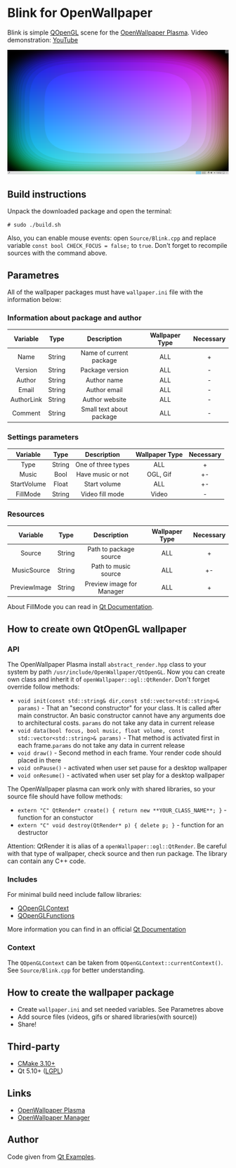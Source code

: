 # Blink for OpenWallpaper

Blink is simple [QOpenGL][qogl_context] scene for the [OpenWallpaper Plasma][wallpaper_plasma].
Video demonstration: [YouTube][youtube_blink]

![Blink preview image][preview_image]

## Build instructions

Unpack the downloaded package and open the terminal:

```console
# sudo ./build.sh
```

Also, you can enable mouse events: open `Source/Blink.cpp` and replace variable `const bool CHECK_FOCUS = false;` to `true`.
Don't forget to recompile sources with the command above.

## Parametres

All of the wallpaper packages must have `wallpaper.ini` file with the information below:

### Information about package and author
|  Variable    | Type           | Description               | Wallpaper Type  |  Necessary  |
|    :---:     |     :---:      |     :---:                 |     :---:       |    :---:    |
| Name         | String         | Name of current package   | ALL             | +           |
| Version      | String         | Package version           | ALL             | -           |
| Author       | String         | Author name               | ALL             | -           |
| Email        | String         | Author email              | ALL             | -           |
| AuthorLink   | String         | Author website            | ALL             | -           |
| Comment      | String         | Small text about package  | ALL             | -           |

### Settings parameters
|  Variable    | Type           | Description               | Wallpaper Type  |  Necessary  |
|    :---:     |     :---:      |     :---:                 |     :---:       |    :---:    |
| Type         | String         | One of three types        | ALL             | +           |
| Music        | Bool           | Have music or not         | OGL, Gif        | +-          |
| StartVolume  | Float          | Start volume              | ALL             | +-          |
| FillMode     | String         | Video fill mode           | Video           | -           |

### Resources

|  Variable    | Type           | Description               | Wallpaper Type  |  Necessary  |
|    :---:     |     :---:      |     :---:                 |     :---:       |    :---:    |
| Source       | String         | Path to package source    | ALL             | +           |
| MusicSource  | String         | Path to music source      | ALL             | +-          |
| PreviewImage | String         | Preview image for Manager | ALL             | +           |


About FillMode you can read in [Qt Documentation][qt_fillmode_doc].

## How to create own QtOpenGL wallpaper

### API

The OpenWallpaper Plasma install `abstract_render.hpp` class to your system by path `/usr/include/OpenWallpaper/QtOpenGL`. Now you can create own class and inherit it of `openWallpaper::ogl::QtRender`. Don't forget override follow methods:

* `void init(const std::string& dir,const std::vector<std::string>& params)` - That an "second constructor" for your class. It is called after main constructor. An basic constructor cannot have any arguments doe to architectural costs. `params` do not take any data in current release
* `void data(bool focus, bool music, float volume, const std::vector<std::string>& params)` - That method is activated first in each frame.`params` do not take any data in current release
* `void draw()` - Second method in each frame. Your render code should placed in there
* `void onPause()` - activated when user set pause for a desktop wallpaper
* `void onResume()` - activated when user set play for a desktop wallpaper

The OpenWallpaper plasma can work only with shared libraries, so your source file should have follow methods:

* `extern "C" QtRender* create() { return new **YOUR_CLASS_NAME**; }` - function for an constuctor
* `extern "C" void destroy(QtRender* p) { delete p; }` - function for an destructor

Attention: QtRender it is alias of a `openWallpaper::ogl::QtRender`.
Be careful with that type of wallpaper, check source and then run package. The library can contain any C++ code.

### Includes

For minimal build need include fallow libraries: 
* [QOpenGLContext][qogl_context]
* [QOpenGLFunctions][qogl_functions]

More information you can find in an official [Qt Documentation][qt_doc]

### Context

The `QOpenGLContext` can be taken from `QOpenGLContext::currentContext()`. See `Source/Blink.cpp` for better understanding.

## How to create the wallpaper package

* Create `wallpaper.ini` and set needed variables. See Parametres above
* Add source files (videos, gifs or shared libraries(with source))
* Share!

## Third-party

* [CMake 3.10+][cmake]
* Qt 5.10+ ([LGPL](http://doc.qt.io/qt-5/lgpl.html))

## Links

* [OpenWallpaper Plasma][wallpaper_plasma]
* [OpenWallpaper Manager][wallpaper_manager]

## Author

Code given from [Qt Examples][qt_example].


[//]: # (LINKS)
[cmake]: https://cmake.org/
[qogl_context]: https://doc.qt.io/qt-5/qopenglcontext.html
[qogl_functions]: https://doc.qt.io/qt-5/qopenglfunctions.html
[qt_doc]: https://doc.qt.io/qt-5/reference-overview.html
[qt_example]: https://doc.qt.io/qt-5/qtquick-scenegraph-openglunderqml-example.html
[qt_fillmode_doc]: https://doc.qt.io/qt-5/qml-qtmultimedia-video.html#fillMode-prop
[youtube_blink]: https://youtu.be/ioq54vMtm6w
[preview_image]: docs/preview_gh.png

[wallpaper_manager]: https://github.com/Samsuper12/OpenWallpaper-Manager
[wallpaper_plasma]: https://github.com/Samsuper12/OpenWallpaper-Plasma
